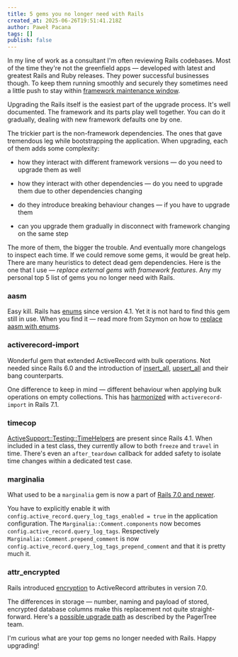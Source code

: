 ```yaml
---
title: 5 gems you no longer need with Rails
created_at: 2025-06-26T19:51:41.218Z
author: Paweł Pacana
tags: []
publish: false
---
```


In my line of work as a consultant I'm often reviewing Rails codebases. Most of the time they're not the greenfield apps — developed with latest and greatest Rails and Ruby releases. They power successful businesses though. To keep them running smoothly and securely they sometimes need a little push to stay within [framework maintenance window](https://endoflife.date/rails).

Upgrading the Rails itself is the easiest part of the upgrade process. It's well documented. The framework and its parts play well together. You can do it gradually, dealing with new framework defaults one by one. 

The trickier part is the non-framework dependencies. The ones that gave tremendous leg while bootstrapping the application. When upgrading, each of them adds some complexity:

 * how they interact with different framework versions — do you need to upgrade them as well

 * how they interact with other dependencies — do you need to upgrade them due to other dependencies changing

 * do they introduce breaking behaviour changes — if you have to upgrade them

 * can you upgrade them gradually in disconnect with framework changing on the same step

The more of them, the bigger the trouble. And eventually more changelogs to inspect each time. If we could remove some gems, it would be great help. There are many heuristics to detect dead gem dependencies. Here is the one that I use — *replace external gems with framework features*. Any my personal top 5 list of gems you no longer need with Rails.

### aasm

Easy kill. Rails has [enums](https://edgeapi.rubyonrails.org/classes/ActiveRecord/Enum.html) since version 4.1. Yet it is not hard to find this gem still in use. When you find it — read more from Szymon on how to [replace aasm with enums](https://blog.arkency.com/replace-aasm-with-rails-enum-today/).

### activerecord-import

Wonderful gem that extended ActiveRecord with bulk operations. Not needed since Rails 6.0 and the introduction of [insert_all](https://edgeapi.rubyonrails.org/classes/ActiveRecord/Relation.html#method-i-insert_all), [upsert_all](https://edgeapi.rubyonrails.org/classes/ActiveRecord/Relation.html#method-i-upsert_all) and their bang counterparts.

One difference to keep in mind — different behaviour when applying bulk operations on empty collections. This has [harmonized](https://github.com/rails/rails/commit/cd3508607da073aaef190ac6a7479557eba121c4) with `activerecord-import` in Rails 7.1.

### timecop

[ActiveSupport::Testing::TimeHelpers](https://edgeapi.rubyonrails.org/classes/ActiveSupport/Testing/TimeHelpers.html) are present since Rails 4.1. When included in a test class, they currently allow to both `freeze` and `travel` in time. There's even an `after_teardown` callback for added safety to isolate time changes within a dedicated test case.

### marginalia

What used to be a `marginalia` gem is now a part of [Rails 7.0 and newer](https://edgeapi.rubyonrails.org/classes/ActiveRecord/QueryLogs.html).

You have to explicitly enable it with `config.active_record.query_log_tags_enabled = true` in the application configuration. The `Marginalia::Comment.components` now becomes `config.active_record.query_log_tags`. Respectively `Marginalia::Comment.prepend_comment` is now `config.active_record.query_log_tags_prepend_comment` and that it is pretty much it.

### attr_encrypted

Rails introduced [encryption](https://guides.rubyonrails.org/active_record_encryption.html) to ActiveRecord attributes in version 7.0.

The differences in storage — number, naming and payload of stored, encrypted database columns make this replacement not quite straight-forward. Here's a [possible upgrade path](https://pagertree.gitbook.io/blog/migrate-attr_encrypted-to-rails-7-active-record-encrypts) as described by the PagerTree team.

I'm curious what are your top gems no longer needed with Rails. Happy upgrading!
